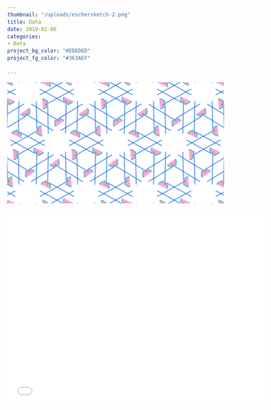 ```yaml
---
thumbnail: "/uploads/eschersketch-2.png"
title: Data
date: 2019-02-06
categories:
- Data
project_bg_color: "#EDEDED"
project_fg_color: "#363AEF"

---
```

![](/uploads/eschersketch-2.png)

<iframe width="600" height="450" src="[https://datastudio.google.com/embed/reporting/5936ebc9-f208-47ec-8f1a-ae0260dda9b0/page/ZV1LB](https://datastudio.google.com/embed/reporting/5936ebc9-f208-47ec-8f1a-ae0260dda9b0/page/ZV1LB "https://datastudio.google.com/embed/reporting/5936ebc9-f208-47ec-8f1a-ae0260dda9b0/page/ZV1LB")" frameborder="0" style="border:0" allowfullscreen></iframe>